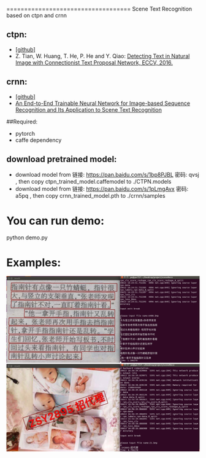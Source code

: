 =================================== 
Scene Text Recognition based on ctpn and crnn

## ctpn:
- [[github]](https://github.com/tianzhi0549/CTPN)
- Z. Tian, W. Huang, T. He, P. He and Y. Qiao: [Detecting Text in Natural Image with
Connectionist Text Proposal Network, ECCV, 2016.](https://arxiv.org/abs/1609.03605)
## crnn:
- [[github]](https://github.com/bgshih/crnn)
- [An End-to-End Trainable Neural Network for Image-based Sequence Recognition and Its Application to Scene Text Recognition](http://arxiv.org/abs/1507.05717)

##Required:
- pytorch
- caffe dependency

## download pretrained model:
- download model from 链接: https://pan.baidu.com/s/1bp8PJBL 密码: qvsj , then copy ctpn_trained_model.caffemodel to ./CTPN.models
- download model from 链接: https://pan.baidu.com/s/1pLmgAvx 密码: a5pq , then copy crnn_trained_model.pth to ./crnn/samples
   
# You can run demo:

  python demo.py
  
  
# Examples:

![Example Image](./01.jpg)
![Example Image](./02.jpg)
